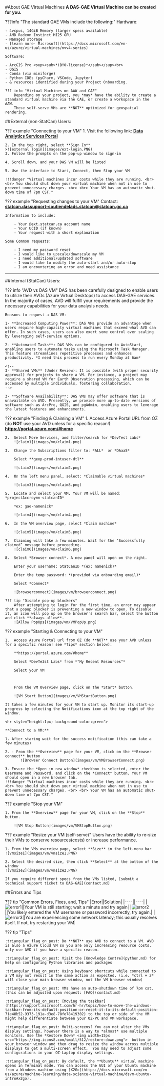 #About GAE Virtual Machines
**A DAS-GAE Virtual Machine can be created for you.** 
	
???info "The standard GAE VMs include the following:"
	Hardware:

	- 4vcpus, 14GiB Memory (larger specs available)
	- AMD Radeon Instinct MI25 GPU
	- Managed storage
	- [learn more- Microsoft](https://docs.microsoft.com/en-us/azure/virtual-machines/nvv4-series)

	Software:

	- ArcGIS Pro <sup><sub>*(BYO-license)*</sub></sup><br> 
	- QGIS 
	- Conda (via miniforge)
	- Python IDEs (pyCharm, VSCode, Jupyter)
	- & resources identified during your Project Onboarding.

	??? info "Virtual Machines on AAW and CAE"
		Depending on your project, you *may* have the ability to create a standard virtual machine via the CAE, or create a workspace in the AAW.  
		These self-serve VMs are **NOT** optimized for geospatial rendering.

##External (non-StatCan) Users:

??? example "Connecting to your VM"
	1. Visit the following link: **[Data Analytics Services Portal](https://www.statcan.gc.ca/data-analytics-services/overview)**
	
	2. In the top right, select **Sign In**
	>![external login](images/ext-login.PNG)
	3. Follow the prompts on the pop-up window to sign-in
	
	4. Scroll down, and your DAS VM will be listed
	
	5. Use the interface to Start, Connect, then Stop your VM
	
	!!!danger "Virtual machines incur costs while they are running. <br> <br> You should shut down your virtual machine when not in use to prevent unnecessary charges. <br> <br> Your VM has an automatic shut-down time of 7pm CST."
	
??? example "Requesting changes to your VM"
	Contact: **statcan.dassupport-soutiendelads.statcan@statcan.gc.ca**
	
	Information to include:
	
		- Your @ext.statcan.ca account name
		- Your UCID (if known)
		- Your request with a short explanation
	
	Some Common requests:
	
		- I need my password reset
		- I would like to upscale/downscale my VM
		- I need additional/updated software
		- I would like to modify the auto-start and/or auto-stop
		- I am encountering an error and need assistance

---

##Internal (StatCan) Users:

??? info "AVD vs DAS VM"
	DAS has been carefully designed to enable users to utilize their AVDs (Azure Virtual Desktops) to access DAS-GAE services. In the majority of cases, AVD will fulfill your requirements and provide the necessary capabilities for your data analysis needs.
	
	Reasons to request a DAS VM:
	
	1- **Increased Computing Power**: DAS VMs provide an advantage when users require high-capacity virtual machines that exceed what AVD can offer. In such cases, users can also exert some control over scaling by leveraging self-service options.

	2- **Automated Tasks**: DAS VMs can be configured to AutoStart, enabling users to automate tasks using the Microsoft Task Manager. This feature streamlines repetitive processes and enhances productivity. *I need this process to run every Monday at 6am*

	<!--
	3- **Shared VMs** (Under Review): It is possible (with proper security approval) for projects to share a VM. For instance, a project may require a shared VM for Earth Observation processing, which can be accessed by multiple individuals, fostering collaboration.
	-->
	
	3- **Software Availability**: DAS VMs may offer software that is unavailable on AVD. Presently, we provide more up-to-date versions of software such as ArcPro, QGIS, and pgAdmin, enabling users to leverage the latest features and enhancements.


??? example "Finding & Claiming a VM"
	1.	Access Azure Portal URL from OZ (do **NOT** use your AVD unless for a specific reason!)
		**https://portal.azure.com/#home**

	2.	Select More Services, and filter/search for *DevTest Labs*
		![claim1](images/vm/claim1.png)  
		
	3.	Change the Subscriptions filter to: *ALL*  or *DAaaS*

		Select **geop-prod-intuser-dtl**

		![claim2](images/vm/claim2.png)  

	4.	On the left menu panel, select: *Claimable virtual machines*

		![claim3](images/vm/claim3.png)  

	5.	Locate and select your VM. Your VM will be named: *projectAccroymn-statcanID*

		*ex: gae-namenick*

		![claim4](images/vm/claim4.png)  

	6.	In the VM overview page, select *Claim machine*

		![claim5](images/vm/claim5.png)  

	7.	Claiming will take a few minutes. Wait for the ‘Successfully claimed’ message before proceeding.
		![claim6](images/vm/claim6.png)  

	8.	Select *Browser connect*. A new panel will open on the right.

		Enter your username: StatCanID *(ex: namenick)*
		
		Enter the temp password: *(provided via onboarding email)*
		
		Select *Connect*

		![browserconnect](images/vm/browserconnect.png)  
	
	??? tip "Disable pop-up blockers" 
		After attempting to login for the first time, an error may appear that a popup blocker is preventing a new window to open. To disable it, an icon will pop up on the browser's search bar, select the button and click **always allow**. 
		![Allow PopUps](images/vm/VMPopUp.png)
  
??? example "Starting & Connecting to your VM"

	1.	Access Azure Portal url from OZ (do **NOT** use your AVD unless for a specific reason! see *Tips* section below):

		**https://portal.azure.com/#home**
		
		Select *DevTe3st Labs* from *"My Recent Resources"*
		
		Select your VM
		
		

		From the VM Overview page, click on the *Start* button.  

		![VM Start Button](images/vm/VMStartButton.png)  

	It takes a few minutes for your VM to start up. Monitor its start-up progress by selecting the Notifications icon at the top right of the window.   

	<hr style="height:1px; background-color:green">

	**Connect to a VM:**

	1. After staring wait for the success notification (this can take a few minutes)
		
	2. - From the **Overview** page for your VM, click on the **Browser connect** button 
		   ![Browser Connect Button](images/vm/VMBrowserConnect.png)

	3. Ensure the *Open in new window* checkbox is selected, enter the Username and Password, and click on the *Connect* button. Your VM should open in a new browser tab.
	!!!danger "Virtual machines incur costs while they are running. <br> <br> You should shut down your virtual machine when not in use to prevent unnecessary charges. <br> <br> Your VM has an automatic shut-down time of 7pm CST."



   
??? example  "Stop your VM"

	1. From the **Overview** page for your VM, click on the **Stop** button.  

		![VM Stop Button](images/vm/VMStopButton.png)  



??? example  "Resize your VM (self-serve)"
	Users have the ability to re-size their VMs to conserve resources(costs) or increase performance.

	1. From the VMs overview page, select **Size** in the left-menu bar
	![vmsize1](images/vm/vmsize1.PNG)

	2. Select the desired size, then click **Select** at the bottom of the window
	![vmsize2](images/vm/vmsize2.PNG)

	If you require different specs from the VMs listed, [submit a technical support ticket to DAS-GAE](contact.md)

##Errors and Tips

??? tip "Common Errors, Fixes, and, Tips"
	|Error||Solution|
	|----||----|
	|![error1](images/vm/error_bastion_falseStart.png)||Your VM is still starting; wait a minute and try again|
	|![error2](images/vm/error_loginFailed.png)||You likely entered the VM username or password incorrectly, try again.|
	|![error3](images/vm/error_bastion.png)||You are experiencing some network latency; this usually resolves itself. If not, try restarting your VM|


??? tip "Tips"

	:triangular_flag_on_post: Do **NOT** use AVD to connect to a VM. AVD is also a Azure Cloud VM so you are only increasing resource costs, only use AVD if you have a specific reason.

	:triangular_flag_on_post: Visit the [Knowledge Centre](python.md) for help on configuring Python libraries and packages

	:triangular_flag_on_post: Using keyboard shortcuts while connected to a VM may not result in the same action as expected. (i.e. *ctrl + z* will close your main browser window, not the VM browser window)

	:triangular_flag_on_post: VMs have an auto-shutdown time of 7pm cst. (this can be adjusted upon request: [FAQ](contact.md)

	:triangular_flag_on_post: [Moving the taskbar](https://support.microsoft.com/hr-hr/topic/how-to-move-the-windows-taskbar-from-its-default-position-or-reset-it-to-its-default-position-71e48b52-9373-191a-d3e8-78fe78419302) to the top or side of the VM might help differentiate between your OZ-PC and VM workspace.

	:triangular_flag_on_post: Multi-screens? You can not alter the VMs display settings, however there is a way to *almost* use multiple monitors. Use the *Restore Down* <img width=15px src="https://img.icons8.com/small/512/restore-down.png">  button in your browser window and then drag to resize the window across multiple displays to get a multi-screen effect.  You may need to adjust some configurations in your OZ-Laptop display settings.

	:triangular_flag_on_post: By default, the **Ubuntu** virtual machine opens in Terminal mode. You can access the GUI of your Ubuntu machine from a Windows machine using [X2Go](https://docs.microsoft.com/en-us/azure/machine-learning/data-science-virtual-machine/dsvm-ubuntu-intro#x2go).



